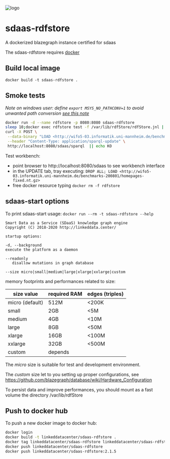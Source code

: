 ![logo](http://linkeddata.center/resources/v4/logo/Logo-colori-trasp_oriz-640x220.png)

# sdaas-rdfstore
A dockerized blazegraph instance certified for sdaas

The sdaas-rdfstore requires [docker](https://www.docker.com/) 


## Build local image

	docker build -t sdaas-rdfstore .

## Smoke tests

*Note on windows user: define `export MSYS_NO_PATHCONV=1` to avoid unwanted path conversion [see this note](https://stackoverflow.com/questions/7250130/how-to-stop-mingw-and-msys-from-mangling-path-names-given-at-the-command-line#34386471)*
	
```bash
docker run -d --name rdfstore -p 8080:8080 sdaas-rdfstore
sleep 10;docker exec rdfstore test -f /var/lib/rdfStore/rdfStore.jnl || echo KO
curl -X POST \
 --data-binary "LOAD <http://wifo5-03.informatik.uni-mannheim.de/benchmarks-200801/homepages-fixed.nt.gz>" \
 --header "Content-Type: application/sparql-update" \
 http://localhost:8080/sdaas/sparql  || echo KO
```

Test workbench:

- point browser to http://localhost:8080/sdaas to see workbench interface
- in the UPDATE tab, tray executing: `DROP ALL; LOAD <http://wifo5-03.informatik.uni-mannheim.de/benchmarks-200801/homepages-fixed.nt.gz>`
- free docker resource typing `docker rm -f rdfstore`

## sdaas-start options

 To print sdaas-start usage:  `docker run --rm -t sdaas-rdfstore --help` 
	
	Smart Data as a Service (SDaaS) knowledge graph engine
	Copyright (C) 2018-2020 http://linkeddata.center/
	
	startup options:
	
	-d, --background
	execute the platform as a daemon
	
	--readonly
	   disallow mutations in graph database
	
	--size micro|small|medium|large|xlarge|xxlarge|custom


memory footprints and performances related to size:

| size value       | required RAM | edges (triples) |
|------------------|--------------|-----------------|
| micro (default)  | 512M         | <200K           |
| small            | 2GB          | <5M             |
| medium           | 4GB          | <10M            |
| large            | 8GB          | <50M            |
| xlarge           | 16GB         | <100M           |
| xxlarge          | 32GB         | <500M           |
| custom           | depends      |                 |


The *micro* size is suitable for test and development environment.

The *custom* size let to you setting up proper configurations, see https://github.com/blazegraph/database/wiki/Hardware_Configuration

To persist data and improve performances, you should mount as a fast volume the directory /var/lib/rdfStore



## Push to docker hub

To push a new docker image to docker hub:

```bash
docker login
docker build -t linkeddatacenter/sdaas-rdfstore .
docker tag linkeddatacenter/sdaas-rdfstore linkeddatacenter/sdaas-rdfstore:2.1.5
docker push linkeddatacenter/sdaas-rdfstore
docker push linkeddatacenter/sdaas-rdfstore:2.1.5
```

